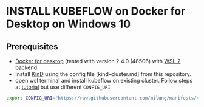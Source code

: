 # INSTALL KUBEFLOW on Docker for Desktop on Windows 10

## Prerequisites

* [Docker for desktop](https://www.docker.com/products/docker-desktop) (tested with version 2.4.0 (48506) with [WSL 2](https://docs.docker.com/docker-for-windows/wsl/) backend  
* Install [KinD](https://kind.sigs.k8s.io/docs/user/quick-start/) using the config file [kind-cluster.md] from this repository. 
* open wsl terminal and install kubeflow on existing cluster. Follow steps at [tutorial](https://www.kubeflow.org/docs/started/k8s/kfctl-k8s-istio/) but use different `CONFIG_URI`

```sh
export CONFIG_URI="https://raw.githubusercontent.com/milung/manifests/v1.1-kind_on_wsl2/kfdef/kfctl_k8s_istio.v1.1.0-kind.yaml
```


